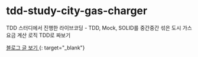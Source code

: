 # tdd-study-city-gas-charger
TDD 스터디에서 진행한 라이브코딩 - TDD, Mock, SOLID를 중간중간 섞은 도시 가스 요금 계산 로직 TDD로 짜보기

[ 블로그 글 보기 ](https://nahwasa.com/entry/TDD-Mock-SOLID-%EC%96%98%EA%B8%B0-%EB%8F%84%EC%8B%9C-%EA%B0%80%EC%8A%A4-%EC%9A%94%EA%B8%88-%EA%B3%84%EC%82%B0){: target="_blank"}

